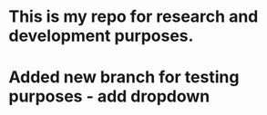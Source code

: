 # This is my repo for research and development purposes.
# Added new branch for testing purposes - add dropdown